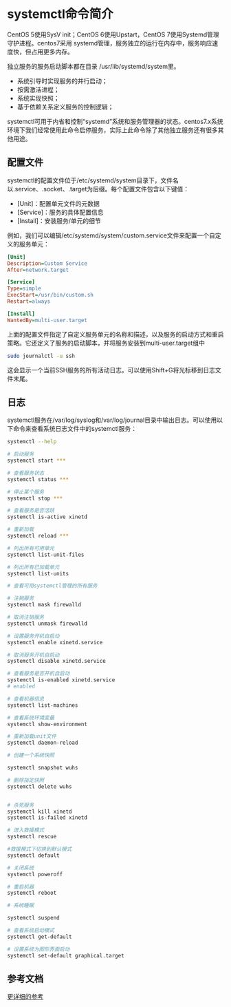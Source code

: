 # systemctl命令简介

CentOS 5使用SysV init；CentOS 6使用Upstart，CentOS 7使用Systemd管理守护进程。centos7采用 systemd管理，服务独立的运行在内存中，服务响应速度快，但占用更多内存。

独立服务的服务启动脚本都在目录 /usr/lib/systemd/system里。

- 系统引导时实现服务的并行启动；
- 按需激活进程；
- 系统实现快照；
- 基于依赖关系定义服务的控制逻辑；

systemctl可用于内省和控制“systemd”系统和服务管理器的状态。centos7.x系统环境下我们经常使用此命令启停服务，实际上此命令除了其他独立服务还有很多其他用途。

## 配置文件

systemctl的配置文件位于/etc/systemd/system目录下，文件名以.service、.socket、.target为后缀。每个配置文件包含以下键值：

- [Unit]：配置单元文件的元数据
- [Service]：服务的具体配置信息
- [Install]：安装服务/单元的细节

例如，我们可以编辑/etc/systemd/system/custom.service文件来配置一个自定义的服务单元：


```ini
[Unit]
Description=Custom Service
After=network.target

[Service]
Type=simple
ExecStart=/usr/bin/custom.sh
Restart=always

[Install]
WantedBy=multi-user.target
```

上面的配置文件指定了自定义服务单元的名称和描述，以及服务的启动方式和重启策略。它还定义了服务的启动脚本，并将服务安装到multi-user.target组中

```sh
sudo journalctl -u ssh
```

这会显示一个当前SSH服务的所有活动日志。可以使用Shift+G将光标移到日志文件末尾。


## 日志

systemctl服务在/var/log/syslog和/var/log/journal目录中输出日志。可以使用以下命令来查看系统日志文件中的systemctl服务：


```sh
systemctl --help

# 启动服务
systemctl start ***

# 查看服务状态
systemctl status ***

# 停止某个服务
systemctl stop *** 

# 查看服务是否活跃
systemctl is-active xinetd

# 重新加载
systemctl reload ***

# 列出所有可用单元
systemctl list-unit-files

# 列出所有已加载单元
systemctl list-units

# 查看可用systemctl管理的所有服务

# 注销服务
systemctl mask firewalld

# 取消注销服务
systemctl unmask firewalld

# 设置服务开机自启动
systemctl enable xinetd.service

# 取消服务开机自启动
systemctl disable xinetd.service

# 查看服务是否开机自启动
systemctl is-enabled xinetd.service
# enabled

# 查看机器信息
systemctl list-machines

# 查看系统环境变量
systemctl show-environment

# 重新加载unit文件
systemctl daemon-reload

# 创建一个系统快照

systemctl snapshot wuhs

# 删除指定快照
systemctl delete wuhs


# 杀死服务
systemctl kill xinetd
systemctl is-failed xinetd

# 进入救援模式
systemctl rescue

#救援模式下切换到默认模式
systemctl default

# 关闭系统
systemctl poweroff

# 重启机器
systemctl reboot

# 系统睡眠

systemctl suspend

# 查看系统启动模式
systemctl get-default

# 设置系统为图形界面启动
systemctl set-default graphical.target
```

## 参考文档

[更详细的参考](https://blog.csdn.net/carefree2005/article/details/125886811)